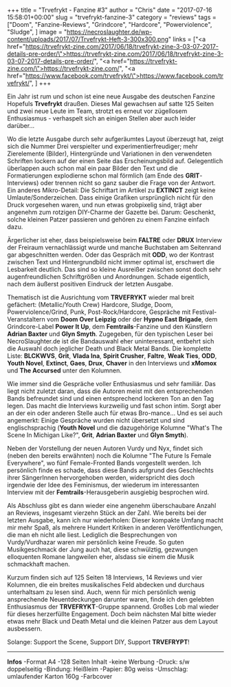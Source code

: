 +++
title = "Trvefrykt - Fanzine #3"
author = "Chris"
date = "2017-07-16 15:58:01+00:00"
slug = "trvefrykt-fanzine-3"
category = "reviews"
tags = ["Doom", "Fanzine-Reviews", "Grindcore", "Hardcore", "Powerviolence", "Sludge", ]
image = "https://necroslaughter.de/wp-content/uploads/2017/07/Trvefrykt-Heft-3-300x300.png"
links = ["<a href=\"https://trvefrykt-zine.com/2017/06/18/trvefrykt-zine-3-03-07-2017-details-pre-order/\">https://trvefrykt-zine.com/2017/06/18/trvefrykt-zine-3-03-07-2017-details-pre-order/</a>", "<a href=\"https://trvefrykt-zine.com/\">https://trvefrykt-zine.com/</a>", "<a href=\"https://www.facebook.com/trvefrykt/\">https://www.facebook.com/trvefrykt/</a>", ]
+++

Ein Jahr ist rum und schon ist eine neue Ausgabe des deutschen Fanzine Hopefuls **Trvefrykt** draußen. Dieses Mal gewachsen auf satte 125 Seiten und zwei neue Leute im Team, strotzt es erneut vor zügellosem Enthusiasmus - verhaspelt sich an einigen Stellen aber auch leider darüber...

Wo die letzte Ausgabe durch sehr aufgeräumtes Layout überzeugt hat, zeigt sich die Nummer Drei verspielter und experimentierfreudiger; mehr Zierelemente (Bilder), Hintergründe und Variationen in den verwendeten Schriften lockern auf der einen Seite das Erscheinungsbild auf.
Gelegentlich überlappen auch schon mal ein paar Bilder den Text und die Formatierungen explodierne schon mal förmlich (am Ende des **GRIT**-Interviews) oder trennen nicht so ganz sauber die Frage von der Antwort. Ein anderes Mikro-Detail: Die Schriftart im Artikel zu **EXTINCT** zeigt keine Umlaute/Sonderzeichen.
Dass einige Grafiken ursprünglich nicht für den Druck vorgesehen waren, und nun etwas grobpixelig sind, trägt aber angenehm zum rotzigen DIY-Charme der Gazette bei. Darum: Geschenkt, solche kleinen Patzer passieren und gehören zu einem Fanzine einfach dazu.

Ärgerlicher ist eher, dass beispielsweise beim **FALTRE** oder **DRUX** Interview der Freiraum vernachlässigt wurde und manche Buchstaben am Seitenrand gar abgeschnitten werden. Oder das Gespräch mit **ODD**, wo der Kontrast zwischen Text und Hintergrundbild nicht immer optimal ist, erschwert die Lesbarkeit deutlich.
Das sind so kleine Ausreißer zwischen sonst doch sehr augenfreundlichen Schriftgrößen und Anordnungen. Schade eigentlich, nach dem äußerst positiven Eindruck der letzten Ausgabe.

Thematisch ist die Ausrichtung vom **TRVEFRYKT** wieder mal breit gefächert: (Metallic/Youth Crew) Hardcore, Sludge, Doom, Powerviolence/Grind, Punk, Post-Rock/Hardcore, Gespräche mit Festival-Veranstaltern vom **Doom Over Leipzig** oder der **Hypno East Brigade**, dem Grindcore-Label **Power It Up**, dem **Femtrails**-Fanzine und den Künstlern **Adrian Baxter** und **Glyn Smyth**.
Zugegeben, für den typischen Leser bei NecroSlaughter.de ist die Bandauswahl eher uninteressant, entbehrt sich die Auswahl doch jeglicher Death und Black Metal Bands. Die komplette Liste: **BLCKWVS**, **Grit**, **Vlada Ina**, **Spirit Crusher**, **Faltre**, **Weak Ties**, **ODD**, **Youth Novel**, **Extinct**, **Gaes**, **Drux**, **Chaver** in den Interviews und **xMomox** und **The Accursed** unter den Kolumnen.

Wie immer sind die Gespräche voller Enthusiasmus und sehr familiär. Das liegt nicht zuletzt daran, dass die Autoren meist mit den entsprechenden Bands befreundet sind und einen entsprechend lockeren Ton an den Tag legen. Das macht die Interviews kurzweilig und fast schon intim. Sorgt aber an der ein oder anderen Stelle auch für etwas Bro-mance...
Und es sei auch angemerkt: Einige Gespräche wurden nicht übersetzt und sind englischsprachig (**Youth Novel** und die dazugehörige Kolumne "What's The Scene In Michigan Like?", **Grit**, **Adrian Baxter** und **Glyn Smyth**).

Neben der Vorstellung der neuen Autoren Vurdy und Nyx, findet sich (neben den bereits erwähnten) noch die Kolumne "The Future Is Female Everywhere", wo fünf Female-Fronted Bands vorgestellt werden. Ich persönlich finde es schade, dass diese Bands aufgrund des Geschlechts ihrer SängerInnen hervorgehoben werden, widerspricht dies doch irgendwie der Idee des Feminismus, der wiederum im interessanten Interview mit der **Femtrails**-Herausgeberin ausgiebig besprochen wird.

Als Abschluss gibt es dann wieder eine angenehm überschaubare Anzahl an Reviews, insgesamt vierzehn Stück an der Zahl. Wie bereits bei der letzten Ausgabe, kann ich nur wiederholen: Dieser kompakte Umfang macht mir mehr Spaß, als mehrere Hundert Kritiken in anderen Veröffentlichungen, die man eh nicht alle liest.
Lediglich die Besprechungen von Vurdy/Vurdhazar waren mir persönlich keine Freude. So guten Musikgeschmack der Jung auch hat, diese schwülztig, gezwungen elloquenten Romane langweilen eher, alsdass sie einem die Musik schmackhaft machen.

Kurzum finden sich auf 125 Seiten 18 Interviews, 14 Reviews und vier Kolumnen, die ein breites musikalisches Feld abdecken und durchaus unterhaltsam zu lesen sind. Auch, wenn für mich persönlich wenig ansprechende Neuentdeckungen darunter waren, finde ich den gelebten Enthusiasmus der **TRVEFRYKT**-Gruppe spannend. Großes Lob mal wieder für dieses herzerfüllte Engagement.
Doch beim nächsten Mal bitte wieder etwas mehr Black und Death Metal und die kleinen Patzer aus dem Layout ausbessern.

Solange: Support the Scene, Support DIY, Support **TRVEFRYPT**!



---
**Infos**
-Format A4
-128 Seiten Inhalt
-keine Werbung
-Druck: s/w doppelseitig
-Bindung: Heißleim
-Papier: 80g weiss
-Umschlag: umlaufender Karton 160g
-Farbcover
